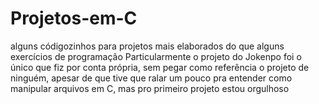# Projetos-em-C
alguns  códigozinhos para projetos mais elaborados do que alguns exercícios de programação
Particularmente o projeto do Jokenpo foi o único que fiz por conta própria, sem pegar como referência o projeto de ninguém, apesar de que tive que ralar um pouco pra entender como manipular arquivos em C, mas pro primeiro projeto estou orgulhoso
